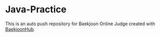 # Java-Practice
This is an auto push repository for Baekjoon Online Judge created with [BaekjoonHub](https://github.com/BaekjoonHub/BaekjoonHub).
